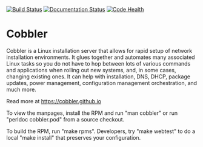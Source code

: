[![Build Status](https://travis-ci.org/cobbler/cobbler.svg)](https://travis-ci.org/cobbler/cobbler)
[![Documentation Status](https://readthedocs.org/projects/cobbler/badge/?version=latest)](https://readthedocs.org/projects/cobbler/?badge=latest)
[![Code Health](https://landscape.io/github/cobbler/cobbler/master/landscape.svg?style=flat)](https://landscape.io/github/cobbler/cobbler/master)

Cobbler
=======

Cobbler is a Linux installation server that allows for rapid setup of network installation environments. It glues together and automates many associated Linux tasks so you do not have to hop between lots of various commands and applications when rolling out new systems, and, in some cases, changing existing ones. It can help with installation, DNS, DHCP, package updates, power management, configuration management orchestration, and much more.

Read more at https://cobbler.github.io

To view the manpages, install the RPM and run "man cobbler" or run "perldoc cobbler.pod" from a source checkout.

To build the RPM, run "make rpms".   Developers, try "make webtest" to do a local "make install" that preserves your configuration.

